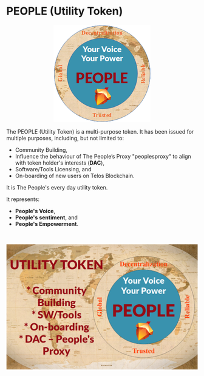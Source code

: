 # PEOPLE (Utility Token)

<p align="center">
  <img src="./PEOPLE_Token_256.png" title="PEOPLE (Utility Token)">
</p>

The PEOPLE (Utility Token) is a multi-purpose token. It has been issued for multiple purposes, including, but not limited to:
* Community Building,
* Influence the behaviour of The People’s Proxy "peoplesproxy" to align with token holder's interests (**DAC**),
* Software/Tools Licensing, and
* On-boarding of new users on Telos Blockchain.

It is The People's every day utility token.

It represents:
* **People's Voice**,
* **People's sentiment**, and
* **People's Empowerment**.

<br>
<p align="center">
  <img src="./PEOPLE_Token_Banner.png" title="The PEOPLE (Utility Token) is a multi-purpose token.">
</p>

